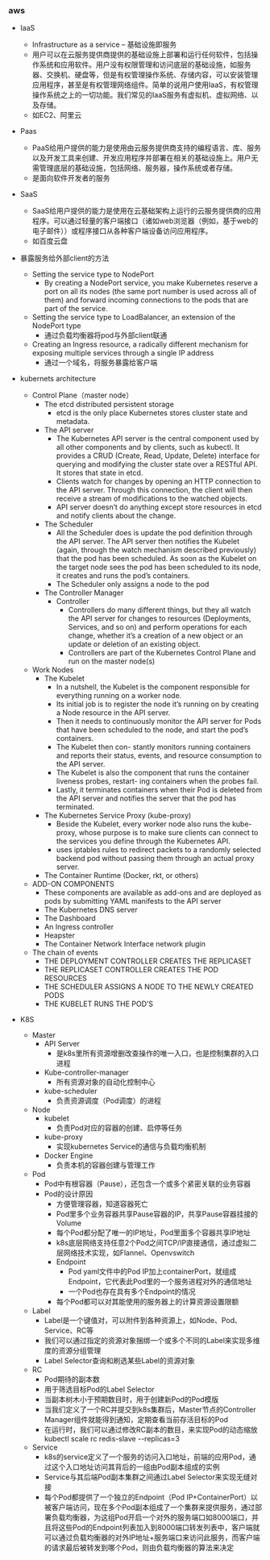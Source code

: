 ### aws
- IaaS
  - Infrastructure as a service – 基础设施即服务
  - 用户可以在云服务提供商提供的基础设施上部署和运行任何软件，包括操作系统和应用软件。用户没有权限管理和访问底层的基础设施，如服务器、交换机、硬盘等，但是有权管理操作系统、存储内容，可以安装管理应用程序，甚至是有权管理网络组件。简单的说用户使用IaaS，有权管理操作系统之上的一切功能。我们常见的IaaS服务有虚拟机、虚拟网络、以及存储。
  - 如EC2、阿里云

- Paas
  - PaaS给用户提供的能力是使用由云服务提供商支持的编程语言、库、服务以及开发工具来创建、开发应用程序并部署在相关的基础设施上。用户无需管理底层的基础设施，包括网络、服务器，操作系统或者存储。
  - 是面向软件开发者的服务
- SaaS
  - SaaS给用户提供的能力是使用在云基础架构上运行的云服务提供商的应用程序。可以通过轻量的客户端接口（诸如web浏览器（例如，基于web的电子邮件））或程序接口从各种客户端设备访问应用程序。
  - 如百度云盘
- 暴露服务给外部client的方法
  - Setting the service type to NodePort
    - By creating a NodePort service, you make Kubernetes reserve a port on all its nodes (the same port number is used across all of them) and forward incoming connections to the pods that are part of the service.
  - Setting the service type to LoadBalancer, an extension of the NodePort type
    - 通过负载均衡器将pod与外部client联通
  - Creating an Ingress resource, a radically different mechanism for exposing multiple services through a single IP address
    - 通过一个域名，将服务暴露给客户端
- kubernets architecture
  - Control Plane（master node）
    - The etcd distributed persistent storage
      - etcd is the only place Kubernetes stores cluster state and metadata.
    - The API server
      - The Kubernetes API server is the central component used by all other components and by clients, such as kubectl. It provides a CRUD (Create, Read, Update, Delete) interface for querying and modifying the cluster state over a RESTful API. It stores that state in etcd.
      - Clients watch for changes by opening an HTTP connection to the API server. Through this connection, the client will then receive a stream of modifications to the watched objects. 
      - API server doesn’t do anything except store resources in etcd and notify clients about the change. 
    - The Scheduler
      - All the Scheduler does is update the pod definition through the API server. The API server then notifies the Kubelet (again, through the watch mechanism described previously) that the pod has been scheduled. As soon as the Kubelet on the target node sees the pod has been scheduled to its node, it creates and runs the pod’s containers.
      - The Scheduler only assigns a node to the pod
    - The Controller Manager
      - Controller
        - Controllers do many different things, but they all watch the API server for changes to resources (Deployments, Services, and so on) and perform operations for each change, whether it’s a creation of a new object or an update or deletion of an existing object.
        - Controllers are part of the Kubernetes Control Plane and run on the master node(s)
  - Work Nodes
    - The Kubelet
      - In a nutshell, the Kubelet is the component responsible for everything running on a worker node. 
      - Its initial job is to register the node it’s running on by creating a Node resource in the API server.
      - Then it needs to continuously monitor the API server for Pods that have been scheduled to the node, and start the pod’s containers.
      - The Kubelet then con- stantly monitors running containers and reports their status, events, and resource consumption to the API server.
      - The Kubelet is also the component that runs the container liveness probes, restart- ing containers when the probes fail.
      - Lastly, it terminates containers when their Pod is deleted from the API server and notifies the server that the pod has terminated.
    - The Kubernetes Service Proxy (kube-proxy)
      - Beside the Kubelet, every worker node also runs the kube-proxy, whose purpose is to make sure clients can connect to the services you define through the Kubernetes API.
      - uses iptables rules to redirect packets to a randomly selected backend pod without passing them through an actual proxy server.
    - The Container Runtime (Docker, rkt, or others)
  - ADD-ON COMPONENTS
    - These components are available as add-ons and are deployed as pods by submitting YAML manifests to the API server
    - The Kubernetes DNS server
    - The Dashboard
    - An Ingress controller
    - Heapster
    - The Container Network Interface network plugin 
  - The chain of events
    - THE DEPLOYMENT CONTROLLER CREATES THE REPLICASET
    - THE REPLICASET CONTROLLER CREATES THE POD RESOURCES
    - THE SCHEDULER ASSIGNS A NODE TO THE NEWLY CREATED PODS
    - THE KUBELET RUNS THE POD’S 

- K8S
  - Master
    - API Server
      - 是k8s里所有资源增删改查操作的唯一入口，也是控制集群的入口进程
    - Kube-controller-manager
      - 所有资源对象的自动化控制中心
    - kube-scheduler
      - 负责资源调度（Pod调度）的进程
  - Node
    - kubelet
      - 负责Pod对应的容器的创建、启停等任务
    - kube-proxy
      - 实现kubernetes Service的通信与负载均衡机制
    - Docker Engine
      - 负责本机的容器创建与管理工作
  - Pod
    - Pod中有根容器（Pause），还包含一个或多个紧密关联的业务容器
    - Pod的设计原因
      - 方便管理容器，知道容器死亡
      - Pod里多个业务容器共享Pause容器的IP，共享Pause容器挂接的Volume
      - 每个Pod都分配了唯一的IP地址，Pod里面多个容器共享IP地址
      - k8s底层网络支持任意2个Pod之间TCP/IP直接通信，通过虚拟二层网络技术实现，如Flannel、Openvswitch
      - Endpoint
        - Pod yaml文件中的Pod IP加上containerPort，就组成Endpoint，它代表此Pod里的一个服务进程对外的通信地址
        - 一个Pod也存在具有多个Endpoint的情况
      - 每个Pod都可以对其能使用的服务器上的计算资源设置限额
  - Label
    - Label是一个键值对，可以附件到各种资源上，如Node、Pod、Service、RC等
    - 我们可以通过指定的资源对象捆绑一个或多个不同的Label来实现多维度的资源分组管理
    - Label Selector查询和刷选某些Label的资源对象
  - RC
    - Pod期待的副本数
    - 用于筛选目标Pod的Label Selector
    - 当副本树木小于预期数目时，用于创建新Pod的Pod模版
    - 当我们定义了一个RC并提交到k8s集群后，Master节点的Controller Manager组件就能得到通知，定期查看当前存活目标的Pod
    - 在运行时，我们可以通过修改RC副本的数目，来实现Pod的动态缩放 kubectl scale rc redis-slave --replicas=3
  - Service
    - k8s的service定义了一个服务的访问入口地址，前端的应用Pod，通过这个入口地址访问其背后的一组由Pod副本组成的实例
    - Service与其后端Pod副本集群之间通过Label Selector来实现无缝对接
    - 每个Pod都提供了一个独立的Endpoint（Pod IP+ContainerPort）以被客户端访问，现在多个Pod副本组成了一个集群来提供服务，通过部署负载均衡器，为这组Pod开启一个对外的服务端口如8000端口，并且将这些Pod的Endpoint列表加入到8000端口转发列表中，客户端就可以通过负载均衡器的对外IP地址+服务端口来访问此服务，而客户端的请求最后被转发到哪个Pod，则由负载均衡器的算法来决定
  